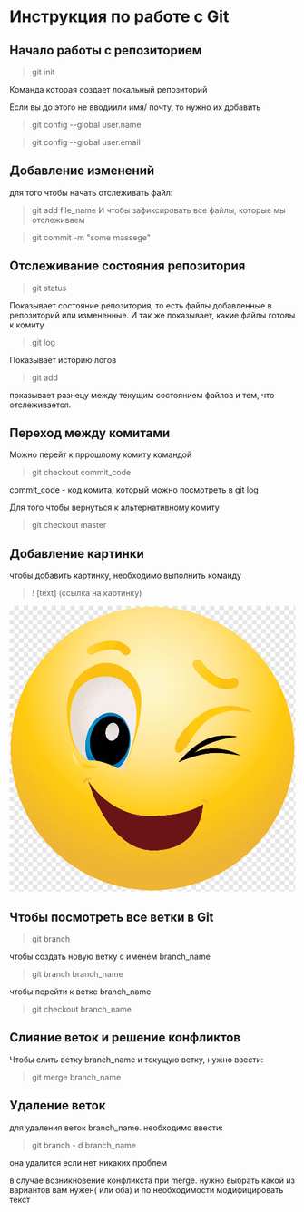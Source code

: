 # Инструкция по работе с Git
## Начало работы с репозиторием 

>git init

Команда которая создает локальный репозиторий

Если вы до этого не вводиили имя/ почту, то нужно их добавить 

>git config --global user.name

>git config --global user.email


## Добавление изменений
 для того чтобы начать отслеживать файл:

 >git add file_name
 И чтобы зафиксировать все файлы, которые мы отслеживаем

 >git commit -m "some massege"
 
## Отслеживание состояния репозитория

>git status

Показывает состояние репозитория, то есть файлы добавленные в репозиторий или измененные. И так же показывает, какие файлы готовы к комиту

>git log

Показывает историю логов

>git add 

показывает разнецу между текущим состоянием файлов и тем, что отслеживается.

## Переход между комитами

Можно перейт к пррошлому комиту командой 

>git checkout commit_code
 
 commit_code - код комита, который можно посмотреть в git log

Для того чтобы вернуться к альтернативному комиту 

>git checkout master

## Добавление картинки 
чтобы добавить картинку, необходимо выполнить команду

>! [text] (ссылка на картинку)  


![иногда нужно улыбнуться](1234.png)  


## Чтобы посмотреть все ветки в Git

> git branch

чтобы создать новую ветку с именем branch_name

> git branch branch_name

чтобы перейти к ветке branch_name

> git checkout branch_name


## Слияние веток и решение конфликтов

Чтобы слить ветку branch_name и текущую ветку, нужно ввести:

>git merge branch_name

## Удаление веток

для удаления веток branch_name. необходимо ввести: 

>git branch - d branch_name

она удалится если нет никаких проблем

в случае возникновение конфликста при merge. нужно выбрать какой из вариантов вам нужен( или оба) и по необходимости модифицировать текст 